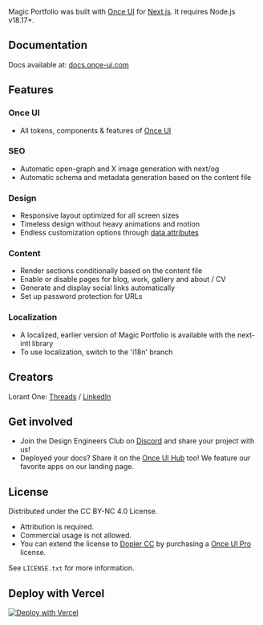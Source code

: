 Magic Portfolio was built with [Once UI](https://once-ui.com) for [Next.js](https://nextjs.org). It requires Node.js v18.17+.

## Documentation

Docs available at: [docs.once-ui.com](https://docs.once-ui.com/docs/magic-portfolio/quick-start)

## Features

### Once UI
- All tokens, components & features of [Once UI](https://once-ui.com)

### SEO
- Automatic open-graph and X image generation with next/og
- Automatic schema and metadata generation based on the content file

### Design
- Responsive layout optimized for all screen sizes
- Timeless design without heavy animations and motion
- Endless customization options through [data attributes](https://once-ui.com/docs/theming)

### Content
- Render sections conditionally based on the content file
- Enable or disable pages for blog, work, gallery and about / CV
- Generate and display social links automatically
- Set up password protection for URLs

### Localization
- A localized, earlier version of Magic Portfolio is available with the next-intl library
- To use localization, switch to the 'i18n' branch

## Creators

Lorant One: [Threads](https://www.threads.net/@lorant.one) / [LinkedIn](https://www.linkedin.com/in/lorant-one/)

## Get involved

- Join the Design Engineers Club on [Discord](https://discord.com/invite/5EyAQ4eNdS) and share your project with us!
- Deployed your docs? Share it on the [Once UI Hub](https://once-ui.com/hub) too! We feature our favorite apps on our landing page.

## License

Distributed under the CC BY-NC 4.0 License.
- Attribution is required.
- Commercial usage is not allowed.
- You can extend the license to [Dopler CC](https://dopler.app/license) by purchasing a [Once UI Pro](https://once-ui.com/pricing) license.

See `LICENSE.txt` for more information.

## Deploy with Vercel

[![Deploy with Vercel](https://vercel.com/button)](https://vercel.com/new/clone?repository-url=https%3A%2F%2Fgithub.com%2Fonce-ui-system%2Fmagic-portfolio&project-name=portfolio&repository-name=portfolio&redirect-url=https%3A%2F%2Fgithub.com%2Fonce-ui-system%2Fmagic-portfolio&demo-title=Magic%20Portfolio&demo-description=Showcase%20your%20designers%20or%20developer%20portfolio&demo-url=https%3A%2F%2Fdemo.magic-portfolio.com&demo-image=%2F%2Fraw.githubusercontent.com%2Fonce-ui-system%2Fmagic-portfolio%2Fmain%2Fpublic%2Fimages%2Fog%2Fhome.jpg)